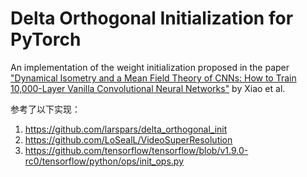 # Delta Orthogonal Initialization for PyTorch

An implementation of the weight initialization proposed in the paper ["Dynamical Isometry and a Mean Field Theory of CNNs:
How to Train 10,000-Layer Vanilla Convolutional Neural Networks"](https://arxiv.org/abs/1806.05393) by Xiao et al.



参考了以下实现：

1. https://github.com/larspars/delta_orthogonal_init
2. https://github.com/LoSealL/VideoSuperResolution
3. https://github.com/tensorflow/tensorflow/blob/v1.9.0-rc0/tensorflow/python/ops/init_ops.py
